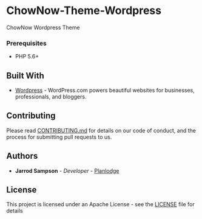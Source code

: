 # ChowNow-Theme-Wordpress
ChowNow Wordpress Theme

### Prerequisites

- PHP 5.6+

## Built With

* [Wordpress](https://www.wordpress.com/) - WordPress.com powers beautiful websites for businesses, professionals, and bloggers.

## Contributing

Please read [CONTRIBUTING.md](https://gist.github.com/PurpleBooth/b24679402957c63ec426) for details on our code of conduct, and the process for submitting pull requests to us.

## Authors

* **Jarrod Sampson** - *Developer* - [Planlodge](https://planlodge.com)

## License

This project is licensed under an Apache License - see the [LICENSE](LICENSE) file for details
